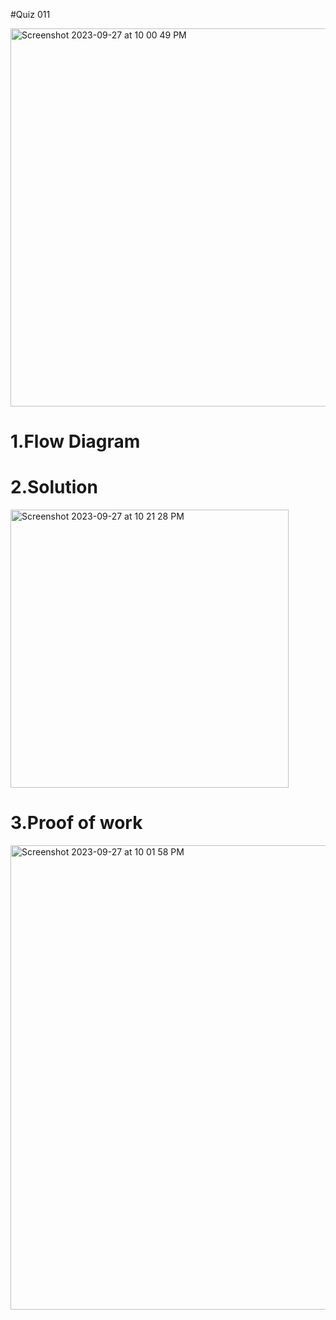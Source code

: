 #Quiz 011

<img width="605" alt="Screenshot 2023-09-27 at 10 00 49 PM" src="https://github.com/K-Schriber/Unit-1-Comp-Sci/assets/142757998/9d8a59b4-854d-4163-8414-182481c2bc27">



# 1.Flow Diagram


# 2.Solution

<img width="445" alt="Screenshot 2023-09-27 at 10 21 28 PM" src="https://github.com/K-Schriber/Unit-1-Comp-Sci/assets/142757998/1cb16902-9cb1-4381-bc98-40150974ff61">


# 3.Proof of work
<img width="743" alt="Screenshot 2023-09-27 at 10 01 58 PM" src="https://github.com/K-Schriber/Unit-1-Comp-Sci/assets/142757998/3a344f93-5ace-4531-b3b0-92618f95ccbe">





